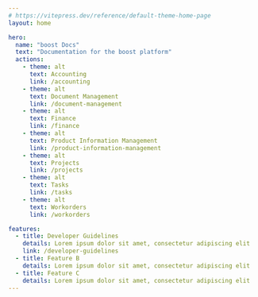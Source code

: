 ```yaml
---
# https://vitepress.dev/reference/default-theme-home-page
layout: home

hero:
  name: "boost Docs"
  text: "Documentation for the boost platform"
  actions:
    - theme: alt
      text: Accounting
      link: /accounting
    - theme: alt
      text: Document Management
      link: /document-management
    - theme: alt
      text: Finance
      link: /finance
    - theme: alt
      text: Product Information Management
      link: /product-information-management
    - theme: alt
      text: Projects
      link: /projects
    - theme: alt
      text: Tasks
      link: /tasks
    - theme: alt
      text: Workorders
      link: /workorders

features:
  - title: Developer Guidelines
    details: Lorem ipsum dolor sit amet, consectetur adipiscing elit
    link: /developer-guidelines
  - title: Feature B
    details: Lorem ipsum dolor sit amet, consectetur adipiscing elit
  - title: Feature C
    details: Lorem ipsum dolor sit amet, consectetur adipiscing elit
---
```


